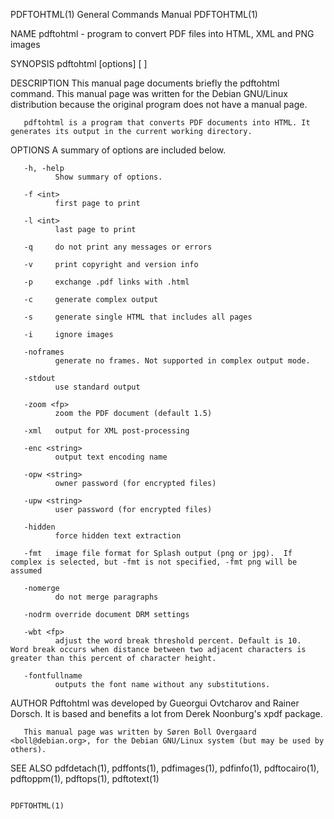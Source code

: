 PDFTOHTML(1)                                                                               General Commands Manual                                                                               PDFTOHTML(1)



NAME
       pdftohtml - program to convert PDF files into HTML, XML and PNG images

SYNOPSIS
       pdftohtml [options] <PDF-file> [<HTML-file> <XML-file>]

DESCRIPTION
       This manual page documents briefly the pdftohtml command.  This manual page was written for the Debian GNU/Linux distribution because the original program does not have a manual page.

       pdftohtml is a program that converts PDF documents into HTML. It generates its output in the current working directory.

OPTIONS
       A summary of options are included below.

       -h, -help
              Show summary of options.

       -f <int>
              first page to print

       -l <int>
              last page to print

       -q     do not print any messages or errors

       -v     print copyright and version info

       -p     exchange .pdf links with .html

       -c     generate complex output

       -s     generate single HTML that includes all pages

       -i     ignore images

       -noframes
              generate no frames. Not supported in complex output mode.

       -stdout
              use standard output

       -zoom <fp>
              zoom the PDF document (default 1.5)

       -xml   output for XML post-processing

       -enc <string>
              output text encoding name

       -opw <string>
              owner password (for encrypted files)

       -upw <string>
              user password (for encrypted files)

       -hidden
              force hidden text extraction

       -fmt   image file format for Splash output (png or jpg).  If complex is selected, but -fmt is not specified, -fmt png will be assumed

       -nomerge
              do not merge paragraphs

       -nodrm override document DRM settings

       -wbt <fp>
              adjust the word break threshold percent. Default is 10.  Word break occurs when distance between two adjacent characters is greater than this percent of character height.

       -fontfullname
              outputs the font name without any substitutions.


AUTHOR
       Pdftohtml was developed by Gueorgui Ovtcharov and Rainer Dorsch. It is based and benefits a lot from Derek Noonburg's xpdf package.

       This manual page was written by Søren Boll Overgaard <boll@debian.org>, for the Debian GNU/Linux system (but may be used by others).

SEE ALSO
       pdfdetach(1), pdffonts(1), pdfimages(1), pdfinfo(1), pdftocairo(1), pdftoppm(1), pdftops(1), pdftotext(1)



                                                                                                                                                                                                 PDFTOHTML(1)
